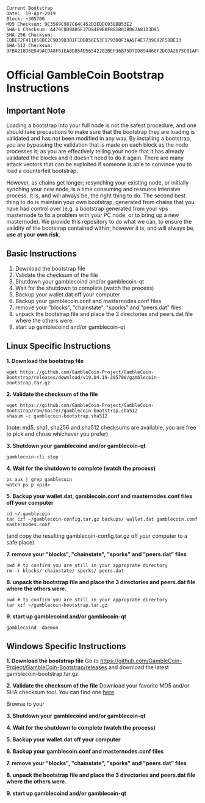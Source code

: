 ```
Current Bootstrap
Date:  19-Apr-2019
Block: ~305700
MD5 Checksum: 9C3569C987C64C452D2EDDC038BB53E2
SHA-1 Checksum: 4470C0D9A05E37D84E9B8F881B03B087A81D3D95
SHA-256 Checksum: EBBEF2F411858BC2C9D39B301F1DB856E53F179380F3AA5F4E7739C82F58BE13
SHA-512 Checksum: 9FBA218D6ED49ACDA8F61EA8D85AD56542202BEF36B75D7DD894460F2DCDA2875C01AFC633E35881711326A69B7B66F2D36EDBE0F4A47CAF5F45B08A741F510C
```

# Official GambleCoin Bootstrap Instructions
## Important Note
Loading a bootstrap into your full node is not the safest procedure, and one should take precautions to make sure that the bootstrap they are loading is validated and has not been modified in any way.  By installing a bootstrap, you are bypassing the validation that is made on each block as the node processes it; as you are effectively telling your node that it has already validated the blocks and it doesn't need to do it again.  There are many attack vectors that can be exploited if someone is able to convince you to load a counterfeit bootstrap.

However, as chains get longer; resynching your existing node, or initially synching your new node, is a time consuming and resource intensive process.  It is, and will always be, the right thing to do.  The second best thing to do is maintain your own bootstrap, generated from chains that you have had control over (e.g. a bootstrap generated from your vps masternode to fix a problem with your PC node, or to bring up a new masternode).  We provide this repository to do what we can, to ensure the validity of the bootstrap contained within; however it is, and will always be, **use at your own risk**.

## Basic Instructions
1. Download the bootstrap file
2. Validate the checksum of the file
3. Shutdown your gamblecoind and/or gamblecoin-qt
4. Wait for the shutdown to complete (watch the process)
5. Backup your wallet.dat off your computer
6. Backup your gamblecoin.conf and masternodes.conf files
7. remove your "blocks", "chainstate", "sporks" and "peers.dat" files
8. unpack the bootstrap file and place the 3 directories and peers.dat file where the others were.
9. start up gamblecoind and/or gamblecoin-qt

## Linux Specific Instructions
**1. Download the bootstrap file**
```
wget https://github.com/GambleCoin-Project/GambleCoin-Bootstrap/releases/download/v19.04.19-305700/gamblecoin-bootstrap.tar.gz
```
**2. Validate the checksum of the file**
```
wget https://github.com/GambleCoin-Project/GambleCoin-Bootstrap/raw/master/gamblecoin-bootstrap.sha512
shasum -c gamblecoin-bootstrap.sha512
```
(note: md5, sha1, sha256 and sha512 checksums are available, you are free to pick and chose whichever you prefer)

**3. Shutdown your gamblecoind and/or gamblecoin-qt**
```
gamblecoin-cli stop
```
**4. Wait for the shutdown to complete (watch the process)**
```
ps aux | grep gamblecoin
watch ps p <pid>
```
**5. Backup your wallet.dat, gamblecoin.conf and masternodes.conf files off your computer**
```
cd ~/.gamblecoin
tar czf ~/gamblecoin-config.tar.gz backups/ wallet.dat gamblecoin.conf masternodes.conf
```
(and copy the resulting gamblecoin-config.tar.gz off your computer to a safe place)

**7. remove your "blocks", "chainstate", "sporks" and "peers.dat" files**
```
pwd # to confirm you are still in your approprate directory
rm -r blocks/ chainstate/ sporks/ peers.dat
```
**8. unpack the bootstrap file and place the 3 directories and peers.dat file where the others were.**
```
pwd # to confirm you are still in your approprate directory
tar xzf ~/gamblecoin-bootstrap.tar.gz
```
**9. start up gamblecoind and/or gamblecoin-qt**
```
gamblecoind -daemon
```

## Windows Specific Instructions
**1. Download the bootstrap file**
Go to https://github.com/GambleCoin-Project/GambleCoin-Bootstrap/releases and download the latest gamblecoin-bootstrap.tar.gz
 
**2. Validate the checksum of the file**
 Download your favorite MD5 and/or SHA checksum tool.  You can find one [here](http://raylin.wordpress.com/downloads/md5-sha-1-checksum-utility).

Browse to your 
 
**3. Shutdown your gamblecoind and/or gamblecoin-qt**
 
**4. Wait for the shutdown to complete (watch the process)**
 
**5. Backup your wallet.dat off your computer**

**6. Backup your gamblecoin.conf and masternodes.conf files**

**7. remove your "blocks", "chainstate", "sporks" and "peers.dat" files**
 
**8. unpack the bootstrap file and place the 3 directories and peers.dat file where the others were.**
 
**9. start up gamblecoind and/or gamblecoin-qt**
